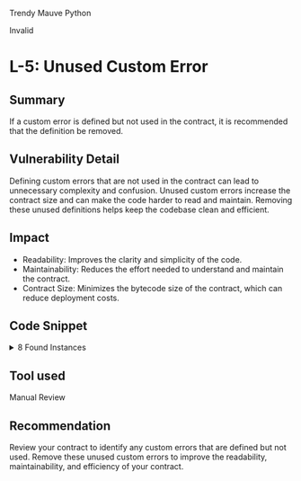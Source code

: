 Trendy Mauve Python

Invalid

# L-5: Unused Custom Error

## Summary

If a custom error is defined but not used in the contract, it is recommended that the definition be removed.

## Vulnerability Detail

Defining custom errors that are not used in the contract can lead to unnecessary complexity and confusion. Unused custom errors increase the contract size and can make the code harder to read and maintain. Removing these unused definitions helps keep the codebase clean and efficient.

## Impact

- Readability: Improves the clarity and simplicity of the code.
- Maintainability: Reduces the effort needed to understand and maintain the contract.
- Contract Size: Minimizes the bytecode size of the contract, which can reduce deployment costs.

## Code Snippet

<details><summary>8 Found Instances</summary>


- Found in `src/interfaces/external/symbiotic/IDefaultBond.sol` [Line: 7]

	```solidity
	    error InsufficientDeposit();
	```

- Found in `src/interfaces/external/symbiotic/IDefaultBond.sol` [Line: 8]

	```solidity
	    error InsufficientWithdraw();
	```

- Found in `src/interfaces/external/symbiotic/IDefaultBond.sol` [Line: 9]

	```solidity
	    error InsufficientIssueDebt();
	```

- Found in `src/interfaces/oracles/IChainlinkOracle.sol` [Line: 17]

	```solidity
	    error Forbidden();
	```

- Found in `src/interfaces/oracles/IManagedRatiosOracle.sol` [Line: 15]

	```solidity
	    error Forbidden();
	```

- Found in `src/interfaces/strategies/ISimpleDVTStakingStrategy.sol` [Line: 13]

	```solidity
	    error NotEnoughWeth(); // Thrown if the contract has insufficient WETH for operations.
	```

- Found in `src/interfaces/strategies/ISimpleDVTStakingStrategy.sol` [Line: 14]

	```solidity
	    error InvalidWithdrawalQueueState(); // Thrown if the withdrawal queue state is inconsistent or invalid.
	```

- Found in `src/interfaces/utils/IDepositWrapper.sol` [Line: 18]

	```solidity
	    error AddressZero();
	```

</details>

## Tool used

Manual Review

## Recommendation

Review your contract to identify any custom errors that are defined but not used. Remove these unused custom errors to improve the readability, maintainability, and efficiency of your contract.

